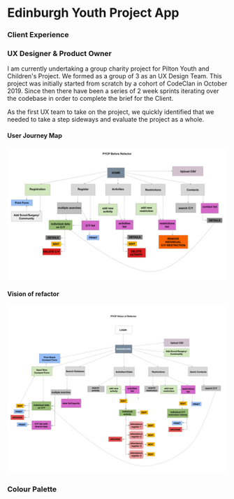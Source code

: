 # Edinburgh Youth Project App
  ### Client Experience

### UX Designer & Product Owner

I am currently undertaking a group charity project for Pilton Youth and Children's Project. We formed as a group of 3 as an UX Design Team. This project was initially started from scratch by a cohort of CodeClan in October 2019. Since then there have been a series of 2 week sprints iterating over the codebase in order to complete the brief for the Client. 

As the first UX team to take on the project, we quickly identified that we needed to take a step sideways and evaluate the project as a whole.


#### User Journey Map


<img src="./images/before-refactor-pycp.png" alt="Before refactor diagram" width="500" align-text="right" />

#### Vision of refactor

![user journey refactor](images/vision-refactor-pycp.png)



### Colour Palette




